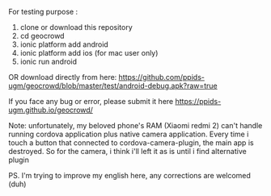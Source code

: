 For testing purpose :
  1. clone or download this repository
  2. cd geocrowd
  3. ionic platform add android
  4. ionic platform add ios (for mac user only)
  5. ionic run android

OR download directly from here:
https://github.com/ppids-ugm/geocrowd/blob/master/test/android-debug.apk?raw=true

If you face any bug or error, please submit it here
https://ppids-ugm.github.io/geocrowd/

Note:
unfortunately, my beloved phone's RAM (Xiaomi redmi 2) can't handle running cordova application plus native camera application. Every time i touch a button that connected to cordova-camera-plugin, the main app is destroyed. So for the camera, i think i'll left it as is until i find alternative plugin

PS. I'm trying to improve my english here, any corrections are welcomed (duh)
